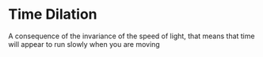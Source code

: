 # Time Dilation
A consequence of the invariance of the speed of light, that means that time will appear to run slowly when you are moving